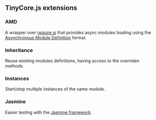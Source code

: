 ## TinyCore.js extensions

### AMD

A wrapper over [require.js](http://requirejs.org) that provides async modules loading using the [Asynchronous Module Definition](https://github.com/amdjs/amdjs-api/wiki/AMD) format.

### Inheritance

Reuse existing modules definitions, having access to the overriden methods.

### Instances

Start/stop multiple instances of the same module.

### Jasmine

Easier testing with the [Jasmine framework](http://pivotal.github.io/jasmine/).
